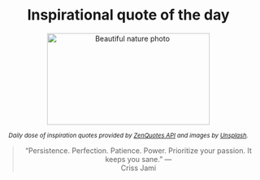 
<div align="center">

# Inspirational quote of the day

<img src="./data/photo.jpeg" alt="Beautiful nature photo" width="320" height="180">

<sub><i>Daily dose of inspiration quotes provided by [ZenQuotes API](https://zenquotes.io/) and images by [Unsplash](https://unsplash.com/).</i></sub>


<blockquote>&ldquo;Persistence. Perfection. Patience. Power. Prioritize your passion. It keeps you sane.&rdquo; &mdash; <footer>Criss Jami</footer></blockquote>

</div>
